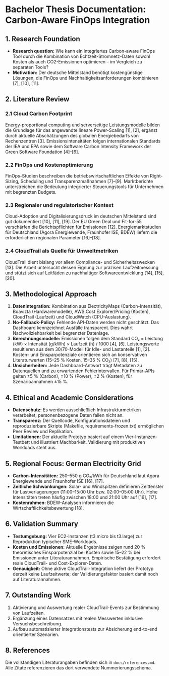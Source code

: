 # Bachelor Thesis Documentation: Carbon-Aware FinOps Integration

## 1. Research Foundation
- **Research question:** Wie kann ein integriertes Carbon-aware FinOps Tool durch die Kombination von Echtzeit-Stromnetz-Daten sowohl Kosten als auch CO2-Emissionen optimieren – im Vergleich zu separaten Tools?
- **Motivation:** Der deutsche Mittelstand benötigt kostengünstige Lösungen, die FinOps und Nachhaltigkeitsanforderungen kombinieren [7], [10], [11].

## 2. Literature Review
### 2.1 Cloud Carbon Footprint
Energy-proportional computing und serverseitige Leistungsmodelle bilden die Grundlage für das angewandte lineare Power-Scaling [1], [2], ergänzt durch aktuelle Abschätzungen des globalen Energiebedarfs von Rechenzentren [3]. Emissionsintensitäten folgen internationalen Standards der IEA und EPA sowie dem Software Carbon Intensity Framework der Green Software Foundation [4]–[6].

### 2.2 FinOps und Kostenoptimierung
FinOps-Studien beschreiben die betriebswirtschaftlichen Effekte von Right-Sizing, Scheduling und Transparenzmaßnahmen [7]–[9]. Marktberichte unterstreichen die Bedeutung integrierter Steuerungstools für Unternehmen mit begrenzten Budgets.

### 2.3 Regionaler und regulatorischer Kontext
Cloud-Adoption und Digitalisierungsdruck im deutschen Mittelstand sind gut dokumentiert [10], [11], [19]. Der EU Green Deal und Fit-for-55 verschärfen die Berichtspflichten für Emissionen [12]. Energiemarktstudien für Deutschland (Agora Energiewende, Fraunhofer ISE, BDEW) liefern die erforderlichen regionalen Parameter [16]–[18].

### 2.4 CloudTrail als Quelle für Umweltmetriken
CloudTrail dient bislang vor allem Compliance- und Sicherheitszwecken [13]. Die Arbeit untersucht dessen Eignung zur präzisen Laufzeitmessung und stützt sich auf Leitfäden zu nachhaltiger Softwareentwicklung [14], [15], [20].

## 3. Methodological Approach
1. **Datenintegration:** Kombination aus ElectricityMaps (Carbon-Intensität), Boavizta (Hardwaremodelle), AWS Cost Explorer/Pricing (Kosten), CloudTrail (Laufzeit) und CloudWatch (CPU-Auslastung).
2. **No-Fallback-Policy:** Fehlende API-Daten werden nicht geschätzt. Das Dashboard kennzeichnet Ausfälle transparent. Dies wahrt Nachvollziehbarkeit bei begrenzter Datenlage.
3. **Berechnungsmodelle:** Emissionen folgen dem Standard CO₂ = Leistung (kW) × Intensität (g/kWh) × Laufzeit (h) / 1000 [4], [6]. Leistungswerte resultieren aus dem 30/70-Modell für Idle- und Lastanteile [1], [2]. Kosten- und Einsparpotenziale orientieren sich an konservativen Literaturwerten (15–25 % Kosten, 15–35 % CO₂) [7], [8], [15].
4. **Unsicherheiten:** Jede Dashboard-Antwort trägt Metadaten zu Datenquellen und zu erwartenden Fehlerintervallen. Für Primär-APIs gelten ±5 % (Carbon), ±10 % (Power), ±2 % (Kosten), für Szenarioannahmen ±15 %.

## 4. Ethical and Academic Considerations
- **Datenschutz:** Es werden ausschließlich Infrastrukturmetriken verarbeitet; personenbezogene Daten fallen nicht an.
- **Transparenz:** Der Quellcode, Konfigurationsdateien und reproduzierbare Skripte (Makefile, requirements-frozen.txt) ermöglichen Peer Review und Replikation.
- **Limitationen:** Der aktuelle Prototyp basiert auf einem Vier-Instanzen-Testbett und illustriert Machbarkeit. Validierung mit produktiven Workloads steht aus.

## 5. Regional Focus: German Electricity Grid
- **Carbon-Intensitäten:** 250–550 g CO₂/kWh für Deutschland laut Agora Energiewende und Fraunhofer ISE [16], [17].
- **Zeitliche Schwankungen:** Solar- und Windspitzen definieren Zeitfenster für Lastverlagerungen (11:00–15:00 Uhr bzw. 02:00–05:00 Uhr). Hohe Intensitäten treten häufig zwischen 18:00 und 21:00 Uhr auf [16], [17].
- **Kostenrahmen:** BDEW-Analysen informieren die Wirtschaftlichkeitsbewertung [18].

## 6. Validation Summary
- **Testumgebung:** Vier EC2-Instanzen (t3.micro bis t3.large) zur Reproduktion typischer SME-Workloads.
- **Kosten und Emissionen:** Aktuelle Ergebnisse zeigen rund 20 % theoretisches Einsparpotenzial bei Kosten sowie 15–22 % bei Emissionen unter Literaturannahmen. Empirische Bestätigung erfordert reale CloudTrail- und Cost-Explorer-Daten.
- **Genauigkeit:** Ohne aktive CloudTrail-Integration liefert der Prototyp derzeit keine Laufzeitwerte; der Validierungsfaktor basiert damit noch auf Literaturannahmen.

## 7. Outstanding Work
1. Aktivierung und Auswertung realer CloudTrail-Events zur Bestimmung von Laufzeiten.
2. Ergänzung eines Datensatzes mit realen Messwerten inklusive Versuchsbeschreibung.
3. Aufbau automatisierter Integrationstests zur Absicherung end-to-end orientierter Szenarien.

## 8. References
Die vollständigen Literaturangaben befinden sich in `docs/references.md`. Alle Zitate referenzieren das dort verwendete Nummerierungsschema.
